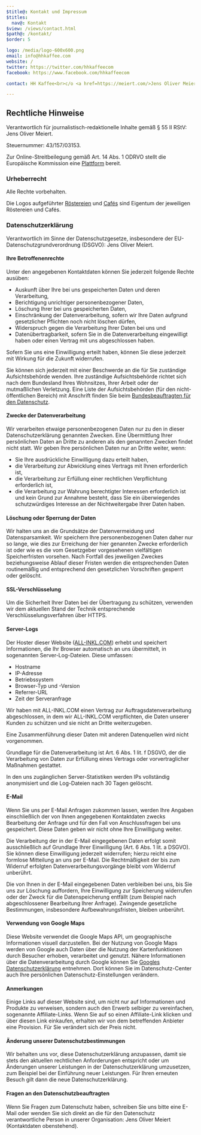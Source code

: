 ```yaml
---
$title@: Kontakt und Impressum
$titles:
  nav@: Kontakt
$view: /views/contact.html
$path@: /kontakt/
$order: 5

logo: /media/logo-600x600.png
email: info@hhkaffee.com
website: /
twitter: https://twitter.com/hhkaffeecom
facebook: https://www.facebook.com/hhkaffeecom

contact: HH Kaffee<br>c/o <a href=https://meiert.com/>Jens Oliver Meiert</a><br>Schwalbenplatz<br>22307 Hamburg<br><a href=tel:+49-157-50117717>0157-50117717</a>

---
```

## Rechtliche Hinweise

Verantwortlich für journalistisch-redaktionelle Inhalte gemäß §&nbsp;55 II RStV: Jens Oliver Meiert.

Steuernummer: 43/157/03153.

Zur Online-Streitbeilegung gemäß Art. 14 Abs. 1 ODRVO stellt die Europäische Kommission eine [Plattform](https://ec.europa.eu/consumers/odr/) bereit.

### Urheberrecht

Alle Rechte vorbehalten.

Die Logos aufgeführter [Röstereien]([url('/content/pages/roasters.md')]) und [Cafés]([url('/content/pages/cafes.md')]) sind Eigentum der jeweiligen Röstereien und Cafés.  

### Datenschutzerklärung

Verantwortlich im Sinne der Datenschutzgesetze, insbesondere der EU-Datenschutzgrundverordnung (DSGVO): Jens Oliver Meiert.

#### Ihre Betroffenenrechte

Unter den angegebenen Kontaktdaten können Sie jederzeit folgende Rechte ausüben:

* Auskunft über Ihre bei uns gespeicherten Daten und deren Verarbeitung,
* Berichtigung unrichtiger personenbezogener Daten,
* Löschung Ihrer bei uns gespeicherten Daten,
* Einschränkung der Datenverarbeitung, sofern wir Ihre Daten aufgrund gesetzlicher Pflichten noch nicht löschen dürfen,
* Widerspruch gegen die Verarbeitung Ihrer Daten bei uns und
* Datenübertragbarkeit, sofern Sie in die Datenverarbeitung eingewilligt haben oder einen Vertrag mit uns abgeschlossen haben.

Sofern Sie uns eine Einwilligung erteilt haben, können Sie diese jederzeit mit Wirkung für die Zukunft widerrufen.

Sie können sich jederzeit mit einer Beschwerde an die für Sie zuständige Aufsichtsbehörde wenden. Ihre zuständige Aufsichtsbehörde richtet sich nach dem Bundesland Ihres Wohnsitzes, Ihrer Arbeit oder der mutmaßlichen Verletzung. Eine Liste der Aufsichtsbehörden (für den nicht-öffentlichen Bereich) mit Anschrift finden Sie beim [Bundesbeauftragten für den Datenschutz](https://www.bfdi.bund.de/DE/Infothek/Anschriften_Links/anschriften_links-node.html).

#### Zwecke der Datenverarbeitung

Wir verarbeiten etwaige personenbezogenen Daten nur zu den in dieser Datenschutzerklärung genannten Zwecken. Eine Übermittlung Ihrer persönlichen Daten an Dritte zu anderen als den genannten Zwecken findet nicht statt. Wir geben Ihre persönlichen Daten nur an Dritte weiter, wenn:

* Sie Ihre ausdrückliche Einwilligung dazu erteilt haben,
* die Verarbeitung zur Abwicklung eines Vertrags mit Ihnen erforderlich ist,
* die Verarbeitung zur Erfüllung einer rechtlichen Verpflichtung erforderlich ist,
* die Verarbeitung zur Wahrung berechtigter Interessen erforderlich ist und kein Grund zur Annahme besteht, dass Sie ein überwiegendes schutzwürdiges Interesse an der Nichtweitergabe Ihrer Daten haben.

#### Löschung oder Sperrung der Daten

Wir halten uns an die Grundsätze der Datenvermeidung und Datensparsamkeit. Wir speichern Ihre personenbezogenen Daten daher nur so lange, wie dies zur Erreichung der hier genannten Zwecke erforderlich ist oder wie es die vom Gesetzgeber vorgesehenen vielfältigen Speicherfristen vorsehen. Nach Fortfall des jeweiligen Zweckes beziehungsweise Ablauf dieser Fristen werden die entsprechenden Daten routinemäßig und entsprechend den gesetzlichen Vorschriften gesperrt oder gelöscht.

#### SSL-Verschlüsselung

Um die Sicherheit Ihrer Daten bei der Übertragung zu schützen, verwenden wir dem aktuellen Stand der Technik entsprechende Verschlüsselungsverfahren über HTTPS.

#### Server-Logs

Der Hoster dieser Website ([ALL-INKL.COM](https://all-inkl.com/)) erhebt und speichert Informationen, die Ihr Browser automatisch an uns übermittelt, in sogenannten Server-Log-Dateien. Diese umfassen:

* Hostname
* IP-Adresse
* Betriebssystem
* Browser-Typ und -Version
* Referrer-URL
* Zeit der Serveranfrage

Wir haben mit ALL-INKL.COM einen Vertrag zur Auftragsdatenverarbeitung abgeschlossen, in dem wir ALL-INKL.COM verpflichten, die Daten unserer Kunden zu schützen und sie nicht an Dritte weiterzugeben.

Eine Zusammenführung dieser Daten mit anderen Datenquellen wird nicht vorgenommen.

Grundlage für die Datenverarbeitung ist Art. 6 Abs. 1 lit. f DSGVO, der die Verarbeitung von Daten zur Erfüllung eines Vertrags oder vorvertraglicher Maßnahmen gestattet.

In den uns zugänglichen Server-Statistiken werden IPs vollständig anonymisiert und die Log-Dateien nach 30 Tagen gelöscht.

#### E-Mail

Wenn Sie uns per E-Mail Anfragen zukommen lassen, werden Ihre Angaben einschließlich der von Ihnen angegebenen Kontaktdaten zwecks Bearbeitung der Anfrage und für den Fall von Anschlussfragen bei uns gespeichert. Diese Daten geben wir nicht ohne Ihre Einwilligung weiter.

Die Verarbeitung der in der E-Mail eingegebenen Daten erfolgt somit ausschließlich auf Grundlage Ihrer Einwilligung (Art. 6 Abs. 1 lit. a DSGVO). Sie können diese Einwilligung jederzeit widerrufen; hierzu reicht eine formlose Mitteilung an uns per E-Mail. Die Rechtmäßigkeit der bis zum Widerruf erfolgten Datenverarbeitungsvorgänge bleibt vom Widerruf unberührt.

Die von Ihnen in der E-Mail eingegebenen Daten verbleiben bei uns, bis Sie uns zur Löschung auffordern, Ihre Einwilligung zur Speicherung widerrufen oder der Zweck für die Datenspeicherung entfällt (zum Beispiel nach abgeschlossener Bearbeitung Ihrer Anfrage). Zwingende gesetzliche Bestimmungen, insbesondere Aufbewahrungsfristen, bleiben unberührt.

#### Verwendung von Google Maps

Diese Website verwendet die Google Maps API, um geographische Informationen visuell darzustellen. Bei der Nutzung von Google Maps werden von Google auch Daten über die Nutzung der Kartenfunktionen durch Besucher erhoben, verarbeitet und genutzt. Nähere Informationen über die Datenverarbeitung durch Google können Sie [Googles Datenschutzerklärung](https://policies.google.com/privacy) entnehmen. Dort können Sie im Datenschutz-Center auch Ihre persönlichen Datenschutz-Einstellungen verändern.

#### Anmerkungen

Einige Links auf dieser Website sind, um nicht nur auf Informationen und Produkte zu verweisen, sondern auch den Erwerb selbiger zu vereinfachen, sogenannte Affiliate-Links. Wenn Sie auf so einen Affiliate-Link klicken und über diesen Link einkaufen, erhalten wir von dem betreffenden Anbieter eine Provision. Für Sie verändert sich der Preis nicht.

#### Änderung unserer Datenschutzbestimmungen

Wir behalten uns vor, diese Datenschutzerklärung anzupassen, damit sie stets den aktuellen rechtlichen Anforderungen entspricht oder um Änderungen unserer Leistungen in der Datenschutzerklärung umzusetzen, zum Beispiel bei der Einführung neuer Leistungen. Für Ihren erneuten Besuch gilt dann die neue Datenschutzerklärung.

#### Fragen an den Datenschutzbeauftragten

Wenn Sie Fragen zum Datenschutz haben, schreiben Sie uns bitte eine E-Mail oder wenden Sie sich direkt an die für den Datenschutz verantwortliche Person in unserer Organisation: Jens Oliver Meiert (Kontaktdaten obenstehend).